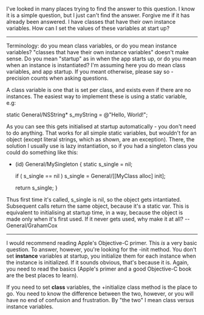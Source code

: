 I've looked in many places trying to find the answer to this question. I know it is a simple question, but I just can't find the answer. Forgive me if it has already been answered.
I have classes that have their own instance variables. How can I set the values of these variables at start up?

----

Terminology: do you mean class variables, or do you mean instance variables? "classes that have their own instance variables" doesn't make sense. Do you mean "startup" as in when the app starts up, or do you mean when an instance is instantiated? I'm assuming here you do mean class variables, and app startup. If you meant otherwise, please say so - precision counts when asking questions.

A class variable is one that is set per class, and exists even if there are no instances. The easiest way to implement these is using a static variable, e.g:

    

static General/NSString* s_myString = @"Hello, World!";



As you can see this gets initialised at startup automatically - you don't need to do anything. That works for all simple static variables, but wouldn't for an object (except literal strings, which as shown, are an exception). There, the solution I usually use is lazy instantiation, so if you had a singleton class you could do something like this:

    

+ (id)  General/MySingleton
{
    static s_single = nil;

    if ( s_single == nil )
        s_single = General/[[MyClass alloc] init];

    return s_single;
}



Thus first time it's called, s_single is nil, so the object gets intantiated. Subsequent calls return the same object, because it's a static var. This is equivalent to initialising at startup time, in a way, because the object is made only when it's first used. If it never gets used, why make it at all? --General/GrahamCox

----

I would recommend reading Apple's Objective-C primer. This *is* a very basic question. To answer, however, you're looking for the -init method. You don't set **instance** variables at startup, you initialize them for each instance when the instance is initialized. If it sounds obvious, that's because it is. Again, you need to read the basics (Apple's primer and a good Objective-C book are the best places to learn).

If you need to set **class** variables, the +initialize class method is the place to go. You need to know the difference between the two, however, or you will have no end of confusion and frustration. By "the two" I mean class versus instance variables.